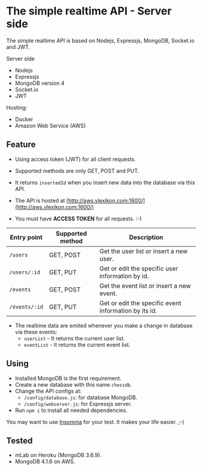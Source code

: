 # The simple realtime API - Server side
The simple realtime API is based on Nodejs, Expressjs, MongoDB, Socket.io and JWT.

Server side
* Nodejs
* Expressjs
* MongoDB version 4
* Socket.io
* JWT

Hosting:
* Docker
* Amazon Web Service (AWS)

## Feature
* Using access token (JWT) for all client requests.
* Supported methods are only GET, POST and PUT.
* It returns `insertedId` when you insert new data into the database via this API.
* The API is hosted at [http://aws.vlexikon.com:1600/](http://aws.vlexikon.com:1600/)

* You must have __ACCESS TOKEN__ for all requests. :-)

|Entry point|Supported method|Description|
|---|---|---|
|`/users`|GET, POST|Get the user list or insert a new user.|
|`/users/:id`|GET, PUT|Get or edit the specific user information by id.|
|`/events`|GET, POST|Get the event list or insert a new event.|
|`/events/:id`|GET, PUT|Get or edit the specific event information by its id.|

* The realtime data are emited whenever you make a change in database via these events:
	* `userList` - It returns the current user list.
	* `eventList` - It returns the current event list.

## Using
* Installed MongoDB is the first requirement.
* Create a new database with this name `chessdb`.
* Change the API configs at:
    * `/config/database.js`: for database MongoDB.
    * `/config/webserver.js`: for Expressjs server.
* Run `npm i` to install all needed dependencies.

You may want to use [Insomnia](https://insomnia.rest/) for your test. It makes your life easier. ;-)

## Tested
* mLab on Heroku (MongoDB 3.6.9).
* MongoDB 4.1.6 on AWS.
